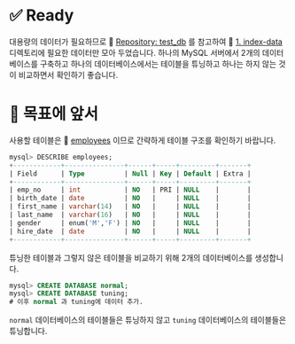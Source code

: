 # ✅ Ready

대용량의 데이터가 필요하므로 🔗 [Repository: test_db](https://github.com/datacharmer/test_db) 를 참고하여 🔗 [1. index-data](../1.index-data/) 디렉토리에 필요한 데이터만 모아 두었습니다. 하나의 MySQL 서버에서 2개의 데이터베이스를 구축하고 하나의 데이터베이스에서는 테이블을 튜닝하고 하나는 하지 않는 것이 비교하면서 확인하기 좋습니다.  

# 🎯 목표에 앞서

사용할 테이블은 🔗 [employees](../1.index-data/employees.sql) 이므로 간략하게 테이블 구조를 확인하기 바랍니다.  

```sql
mysql> DESCRIBE employees;
+------------+---------------+------+-----+---------+-------+
| Field      | Type          | Null | Key | Default | Extra |
+------------+---------------+------+-----+---------+-------+
| emp_no     | int           | NO   | PRI | NULL    |       |
| birth_date | date          | NO   |     | NULL    |       |
| first_name | varchar(14)   | NO   |     | NULL    |       |
| last_name  | varchar(16)   | NO   |     | NULL    |       |
| gender     | enum('M','F') | NO   |     | NULL    |       |
| hire_date  | date          | NO   |     | NULL    |       |
+------------+---------------+------+-----+---------+-------+
```

튜닝한 테이블과 그렇지 않은 테이블을 비교하기 위해 2개의 데이터베이스를 생성합니다.  

```sql
mysql> CREATE DATABASE normal;
mysql> CREATE DATABASE tuning;
# 이후 normal 과 tuning에 데이터 추가.
```

`normal` 데이터베이스의 테이블들은 튜닝하지 않고 `tuning` 데이터베이스의 테이블들은 튜닝합니다.  
